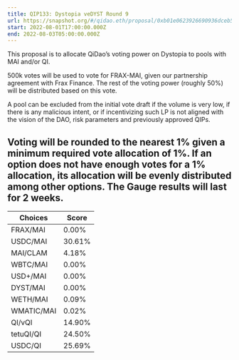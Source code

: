 ```yaml
---
title: QIP133: Dystopia veDYST Round 9
url: https://snapshot.org/#/qidao.eth/proposal/0xb01e0623926690936dceb581d17b808191f0d75610a5d4eafa724b2f1b77d593
start: 2022-08-01T17:00:00.000Z
end: 2022-08-03T05:00:00.000Z
---
```

This proposal is to allocate QiDao’s voting power on Dystopia to pools with MAI and/or QI.

500k votes will be used to vote for FRAX-MAI, given our partnership agreement with Frax Finance. The rest of the voting power (roughly 50%) will be distributed based on this vote. 

A pool can be excluded from the initial vote draft if the volume is very low, if there is any malicious intent, or if incentivizing such LP is not aligned with the vision of the DAO, risk parameters and previously approved QIPs.

Voting will be rounded to the nearest 1% given a minimum required vote allocation of 1%. If an option does not have enough votes for a 1% allocation, its allocation will be evenly distributed among other options. The Gauge results will last for 2 weeks.
---
| Choices | Score |
| --- | --- |
| FRAX/MAI | 0.00% |
| USDC/MAI | 30.61% |
| MAI/CLAM | 4.18% |
| WBTC/MAI | 0.00% |
| USD+/MAI | 0.00% |
| DYST/MAI | 0.00% |
| WETH/MAI | 0.09% |
| WMATIC/MAI | 0.02% |
| QI/vQI | 14.90% |
| tetuQI/QI | 24.50% |
| USDC/QI | 25.69% |

